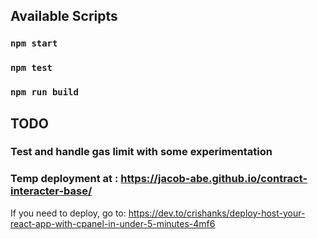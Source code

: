 ## Available Scripts

### `npm start`

### `npm test`

### `npm run build`

## TODO

### Test and handle gas limit with some experimentation

### Temp deployment at : https://jacob-abe.github.io/contract-interacter-base/

If you need to deploy, go to: https://dev.to/crishanks/deploy-host-your-react-app-with-cpanel-in-under-5-minutes-4mf6